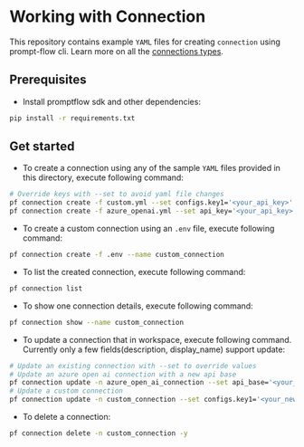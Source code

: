# Working with Connection
This repository contains example `YAML` files for creating `connection` using prompt-flow cli. Learn more on all the [connections types](https://promptflow.azurewebsites.net/concepts/concept-connections.html).

## Prerequisites
- Install promptflow sdk and other dependencies:
```bash
pip install -r requirements.txt
```

## Get started

- To create a connection using any of the sample `YAML` files provided in this directory, execute following command:
```bash
# Override keys with --set to avoid yaml file changes
pf connection create -f custom.yml --set configs.key1='<your_api_key>'
pf connection create -f azure_openai.yml --set api_key='<your_api_key>'
```

- To create a custom connection using an `.env` file, execute following command:
```bash
pf connection create -f .env --name custom_connection
```

- To list the created connection, execute following command:
```bash
pf connection list
```

- To show one connection details, execute following command:
```bash
pf connection show --name custom_connection
```

- To update a connection that in workspace, execute following command. Currently only a few fields(description, display_name) support update:
```bash
# Update an existing connection with --set to override values
# Update an azure open ai connection with a new api base
pf connection update -n azure_open_ai_connection --set api_base='<your_api_base>'
# Update a custom connection
pf connection update -n custom_connection --set configs.key1='<your_new_key>' secrets.key2='<your_another_key>'
```

- To delete a connection:
```bash
pf connection delete -n custom_connection -y
```
